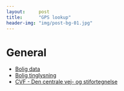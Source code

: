 ```yaml
---
layout:     post
title:      "GPS lookup"
header-img: "img/post-bg-01.jpg"
---
```

# General

 * [Bolig data](https://boligejer.dk/)
 * [Bolig tinglysning](https://www.tinglysning.dk/m/#/soeg)
 * [CVF - Den centrale vej- og stifortegnelse](http://cvf.vd.dk/cvf/index.jsp)
